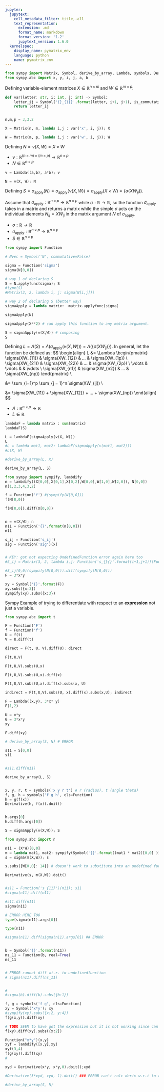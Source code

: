 ```yaml
---
jupyter:
  jupytext:
    cell_metadata_filter: title,-all
    text_representation:
      extension: .md
      format_name: markdown
      format_version: '1.2'
      jupytext_version: 1.6.0
  kernelspec:
    display_name: pymatrix_env
    language: python
    name: pymatrix_env
---
```


```python title="codecell"
from sympy import Matrix, Symbol, derive_by_array, Lambda, symbols, Derivative, diff
from sympy.abc import x, y, i, j, a, b
```

<!-- #region markdown -->

Defining variable-element matrices $X \in \mathbb{R}^{n \times m}$ and $W \in \mathbb{R}^{m \times p}$:
<!-- #endregion -->
```python title="codecell"
def var(letter: str, i: int, j: int) -> Symbol:
    letter_ij = Symbol('{}_{}{}'.format(letter, i+1, j+1), is_commutative=True)
    return letter_ij


n,m,p = 3,3,2

X = Matrix(n, m, lambda i,j : var('x', i, j)); X
```
```python title="codecell"
W = Matrix(m, p, lambda i,j : var('w', i, j)); W
```

<!-- #region markdown -->
Defining $N = \nu(X, W) = X \times W$

* $\nu : \mathbb{R}^{(n \times m) \times (m \times p)} \rightarrow \mathbb{R}^{n \times p}$
* $N \in \mathbb{R}^{n \times p}$
<!-- #endregion -->
```python title="codecell"
v = Lambda((a,b), a*b); v
```

```python title="codecell"
N = v(X, W); N
```

<!-- #region markdown -->

Defining $S = \sigma_{\text{apply}}(N) = \sigma_{\text{apply}}(\nu(X,W)) = \sigma_\text{apply}(X \times W) = \Big \{ \sigma(XW_{ij}) \Big\}$.


Assume that $\sigma_{\text{apply}} : \mathbb{R}^{n \times p} \rightarrow \mathbb{R}^{n \times p}$ while $\sigma : \mathbb{R} \rightarrow \mathbb{R}$, so the function $\sigma_{\text{apply}}$ takes in a matrix and returns a matrix while the simple $\sigma$ acts on the individual elements $N_{ij} = XW_{ij}$ in the matrix argument $N$ of $\sigma_{\text{apply}}$.

* $\sigma : \mathbb{R} \rightarrow \mathbb{R}$
* $\sigma_\text{apply} : \mathbb{R}^{n \times p} \rightarrow \mathbb{R}^{n \times p}$
* $S \in \mathbb{R}^{n \times p}$
<!-- #endregion -->
```python title="codecell"
from sympy import Function

# Nvec = Symbol('N', commutative=False)

sigma = Function('sigma')
sigma(N[0,0])
```

```python title="codecell"
# way 1 of declaring S
S = N.applyfunc(sigma); S
#type(S)
#Matrix(3, 2, lambda i, j: sigma(N[i,j]))
```
```python title="codecell"
# way 2 of declaring S (better way)
sigmaApply = lambda matrix:  matrix.applyfunc(sigma)

sigmaApply(N)
```

```python title="codecell"
sigmaApply(X**2) # can apply this function to any matrix argument.
```
```python title="codecell"
S = sigmaApply(v(X,W)) # composing
S
```

<!-- #region markdown -->
Defining $L = \Lambda(S) = \Lambda(\sigma_\text{apply}(\nu(X,W))) = \Lambda \Big(\Big \{ \sigma(XW_{ij}) \Big\} \Big)$. In general, let the function be defined as:
$$
\begin{align}
L &= \Lambda \begin{pmatrix}
   \sigma(XW_{11}) & \sigma(XW_{12}) & ... & \sigma(XW_{1p}) \\
   \sigma(XW_{21}) & \sigma(XW_{22}) & ... & \sigma(XW_{2p}) \\
   \vdots & \vdots & & \vdots \\
   \sigma(XW_{n1}) & \sigma(XW_{n2}) & ... & \sigma(XW_{np})
\end{pmatrix} \\

&= \sum_{i=1}^p \sum_{j = 1}^n  \sigma(XW_{ij}) \\

&= \sigma(XW_{11}) + \sigma{XW_{12}} + ... + \sigma(XW_{np})
\end{align}
$$
* $\Lambda: \mathbb{R}^{n \times p} \rightarrow \mathbb{R}$
* $L \in \mathbb{R}$
<!-- #endregion -->
```python title="codecell"
lambdaF = lambda matrix : sum(matrix)
lambdaF(S)
```
```python title="codecell"
L = lambdaF(sigmaApply(v(X, W)))
L
#L = lambda mat1, mat2: lambdaF(sigmaApply(v(mat1, mat2)))
#L(X, W)
```


<!-- #region markdown -->

<!-- #endregion -->
```python title="codecell"
#derive_by_array(L, X)
```
```python title="codecell"
derive_by_array(L, S)
```
```python title="codecell"
from sympy import sympify, lambdify
n = lambdify((X[0,0],X[0,1],X[0,2],W[0,0],W[1,0],W[2,0]), N[0,0])
n(1,2,3,4,3,2)
```

```python title="codecell"
f = Function('f') #(sympify(N[0,0]))
f(N[0,0])
```
```python title="codecell"
f(N[0,0]).diff(X[0,0])



```

```python title="codecell"
n = v(X,W); n
n11 = Function('{}'.format(n[0,0]))
n11
```
```python title="codecell"
s_ij = Function('s_ij')
sig = Function('sig')(x)
```


```python title="codecell"

# KEY: got not expecting UndefinedFunction error again here too
#S_ij = Matrix(3, 2, lambda i,j: Function('s_{}{}'.format(i+1,j+1))(Function('{}'.format(N[i,j]))))


```

```python title="codecell"
#S_ij[0,0](sympify(N[0,0])).diff(sympify(N[0,0]))
F = 3*x*y

xy = Symbol('{}'.format(F))
xy.subs({x:3})
sympify(xy).subs({x:3})
```

<!-- #region markdown -->
Sympy Example of trying to differentiate with respect to an **expression** not just a variable.
<!-- #endregion -->
```python title="codecell"
from sympy.abc import t

F = Function('F')
f = Function('f')
U = f(t)
V = U.diff(t)

direct = F(t, U, V).diff(U); direct
```

```python title="codecell"
F(t,U,V)
```
```python title="codecell"
F(t,U,V).subs(U,x)
```
```python title="codecell"
F(t,U,V).subs(U,x).diff(x)
```
```python title="codecell"
F(t,U,V).subs(U,x).diff(x).subs(x, U)
```
```python title="codecell"
indirect = F(t,U,V).subs(U, x).diff(x).subs(x,U); indirect
```
```python title="codecell"
F = Lambda((x,y), 3*x* y)
F(1,2)
```
```python title="codecell"
U = x*y
G = 3*x*y
xy
```
```python title="codecell"
F.diff(xy)
```
```python title="codecell"
# derive_by_array(S, N) # ERROR
```

```python title="codecell"
s11 = S[0,0]
s11
```
```python title="codecell"

#s11.diff(n11)
```

```python title="codecell"
derive_by_array(L, S)
```


```python title="codecell"

x, y, r, t = symbols('x y r t') # r (radius), t (angle theta)
f, g, h = symbols('f g h', cls=Function)
h = g(f(x))
Derivative(h, f(x)).doit()



```

```python title="codecell"
h.args[0]
h.diff(h.args[0])
```


```python title="codecell"
S = sigmaApply(v(X,W)); S
```

```python title="codecell"
from sympy.abc import n

n11 = (X*W)[0,0]
m = lambda mat1, mat2: sympify(Symbol('{}'.format((mat1 * mat2)[0,0] )))
s = sigma(m(X,W)); s
```
```python title="codecell"
s.subs({W[0,0]: 14}) # doesn't work to substitute into an undefined function
```
```python title="codecell"
Derivative(s, m(X,W)).doit()
```
```python title="codecell"

#s11 = Function('s_{11}')(n11); s11
#sigma(n11).diff(n11)

#s11.diff(n11)
sigma(n11)
```
```python title="codecell"
# ERROR HERE TOO
type(sigma(n11).args[0])
```
```python title="codecell"
type(n11)
```
```python title="codecell"
#sigma(n11).diff(sigma(n11).args[0]) ## ERROR
```
```python title="codecell"

```

```python title="codecell"
b = Symbol('{}'.format(n11))
ns_11 = Function(b, real=True)
ns_11


# ERROR cannot diff wi.r. to undefinedfunction
# sigma(n11).diff(ns_11)


#
#sigma(b).diff(b).subs({b:1})
```


```python title="codecell"
f, g = symbols('f g', cls=Function)
xy = Symbol('x*y'); xy
#sympify(xy).subs({x:2, y:4})
f(g(x,y)).diff(xy)
```
```python title="codecell"
# TODO SEEM to have got the expression but it is not working since can't substitute anything .... ???
f(xy).diff(xy).subs({x:2})
```
```python title="codecell"
Function("x*y")(x,y)
xyf = lambdify([x,y],xy)
xyf(3,4)
f(g(xy)).diff(xy)
#
```

```python title="codecell"
xyd = Derivative(x*y, x*y,0).doit();xyd

#Derivative(3*xyd, xyd, 1).doit() ### ERROR can't calc deriv w.r.t to x*y
```

```python title="codecell"
#derive_by_array(S, N)




```

```python title="codecell"

```
```python title="codecell"

```
